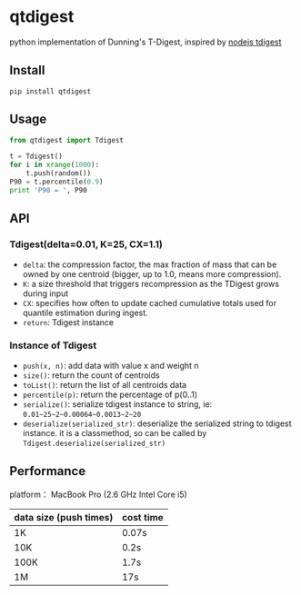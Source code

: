 qtdigest
==========

python implementation of Dunning's T-Digest, inspired by [nodejs tdigest](https://github.com/welch/tdigest)


Install
---

```
pip install qtdigest
```


Usage
---

```python
from qtdigest import Tdigest

t = Tdigest()
for i in xrange(1000):
    t.push(random())
P90 = t.percentile(0.9)
print 'P90 = ', P90
```


API
----
### Tdigest(delta=0.01, K=25, CX=1.1)
* `delta`: the compression factor, the max fraction of mass that
can be owned by one centroid (bigger, up to 1.0, means more compression).
* `K`: a size threshold that triggers recompression as the TDigest
grows during input
* `CX`: specifies how often to update cached cumulative totals used
for quantile estimation during ingest.
* `return`: Tdigest instance

### Instance of Tdigest
* `push(x, n)`: add data with value x and weight n
* `size()`: return the count of centroids
* `toList()`: return the list of all centroids data
* `percentile(p)`: return the percentage of p(0..1)
* `serialize()`: serialize tdigest instance to string, ie: `0.01~25~2~0.00064~0.0013~2~20`
* `deserialize(serialized_str)`: deserialize the serialized string to tdigest instance. it is a classmethod, so can be called by `Tdigest.deserialize(serialized_str)`


Performance
---------
platform： MacBook Pro (2.6 GHz Intel Core i5)

|data size (push times)|cost time|
|--|--|
|1K|0.07s|
|10K|0.2s|
|100K|1.7s|
|1M|17s|
